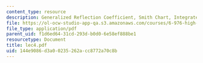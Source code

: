 ```yaml
---
content_type: resource
description: Generalized Reflection Coefficient, Smith Chart, Integrated Passive Components
file: https://ol-ocw-studio-app-qa.s3.amazonaws.com/courses/6-976-high-speed-communication-circuits-and-systems-spring-2003/144e9086d3a00235262acc8772a70c8b_lec4.pdf
file_type: application/pdf
parent_uid: f1d6ed64-31cd-293d-b0d0-6e58ef888be1
resourcetype: Document
title: lec4.pdf
uid: 144e9086-d3a0-0235-262a-cc8772a70c8b
---
```

